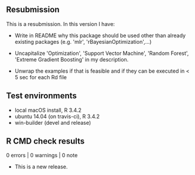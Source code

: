 ## Resubmission
This is a resubmission. In this version I have:

* Write in README why this package should be used other than already existing packages (e.g. 'mlr', 'rBayesianOptimization',...)

* Uncapitalize 'Optimization', 'Support Vector Machine', 'Random Forest', 'Extreme Gradient Boosting' in my description. 

* Unwrap the examples if that is feasible and if they can be executed in < 5 sec for each Rd file

## Test environments
* local macOS install, R 3.4.2
* ubuntu 14.04 (on travis-ci), R 3.4.2
* win-builder (devel and release)

## R CMD check results

0 errors | 0 warnings | 0 note

* This is a new release.
